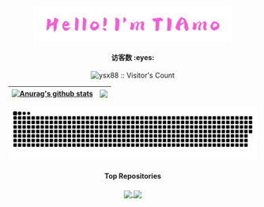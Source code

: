 <p align="center"><a href="https://github.com/ysx88"><img width="80%" alt="Hello, I'm TIAmo" src="./assets/TIAmo.png" /></a></p>
<h4 align="center">访客数 :eyes:</h4>
<p align="center"><img src="https://profile-counter.glitch.me/ysx88/count.svg" alt="ysx88 :: Visitor's Count" /></p>
<div align="center">
  
| <a href="https://github.com/ysx88"><img align="center" src="https://github-readme-stats.vercel.app/api?username=anuraghazra&show_icons=true&include_all_commits=true&theme=buefy&hide_border=true" alt="Anurag's github stats" /></a> | <a href="https://github.com/ysx88"><img align="center" src="https://github-readme-stats.vercel.app/api/top-langs/?username=anuraghazra&layout=compact&theme=buefy&hide_border=true" /></a> |
| ------------- | ------------- |
  
![](https://raw.githubusercontent.com/ysx88/ysx88/main/assets/github-snake.svg)

#### Top Repositories


<a href="https://github.com/ysx88/OpenWrt">
  <img align="center" src="https://github-readme-stats.vercel.app/api/pin/?username=ysx88&repo=OpenWrt&theme=buefy" />
</a>
<a href="https://github.com/ysx88/compile-kernel">
  <img align="center" src="https://github-readme-stats.vercel.app/api/pin/?username=ysx88&repo=compile-kernel&theme=buefy" />
</a>
